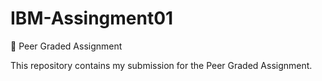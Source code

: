 # IBM-Assingment01
📘 Peer Graded Assignment

This repository contains my submission for the Peer Graded Assignment.
